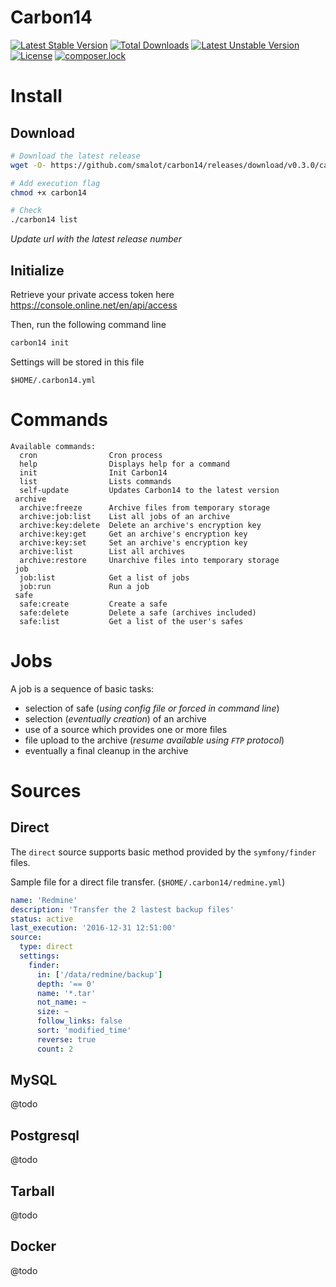 Carbon14
========

[![Latest Stable Version](https://poser.pugx.org/smalot/carbon14/v/stable)](https://packagist.org/packages/smalot/carbon14)
[![Total Downloads](https://poser.pugx.org/smalot/carbon14/downloads)](https://packagist.org/packages/smalot/carbon14)
[![Latest Unstable Version](https://poser.pugx.org/smalot/carbon14/v/unstable)](https://packagist.org/packages/smalot/carbon14)
[![License](https://poser.pugx.org/smalot/carbon14/license)](https://packagist.org/packages/smalot/carbon14)
[![composer.lock](https://poser.pugx.org/smalot/carbon14/composerlock)](https://packagist.org/packages/smalot/carbon14)


# Install

## Download


````sh
# Download the latest release
wget -O- https://github.com/smalot/carbon14/releases/download/v0.3.0/carbon14.phar > carbon14

# Add execution flag
chmod +x carbon14

# Check
./carbon14 list
````

*Update url with the latest release number*


## Initialize

Retrieve your private access token here https://console.online.net/en/api/access

Then, run the following command line

````sh
carbon14 init
````

Settings will be stored in this file

````
$HOME/.carbon14.yml
````

# Commands

````
Available commands:
  cron                Cron process
  help                Displays help for a command
  init                Init Carbon14
  list                Lists commands
  self-update         Updates Carbon14 to the latest version
 archive
  archive:freeze      Archive files from temporary storage
  archive:job:list    List all jobs of an archive
  archive:key:delete  Delete an archive's encryption key
  archive:key:get     Get an archive's encryption key
  archive:key:set     Set an archive's encryption key
  archive:list        List all archives
  archive:restore     Unarchive files into temporary storage
 job
  job:list            Get a list of jobs
  job:run             Run a job
 safe
  safe:create         Create a safe
  safe:delete         Delete a safe (archives included)
  safe:list           Get a list of the user's safes
````


# Jobs

A job is a sequence of basic tasks:
- selection of safe (*using config file or forced in command line*)
- selection (*eventually creation*) of an archive
- use of a source which provides one or more files
- file upload to the archive (*resume available using `FTP` protocol*)
- eventually a final cleanup in the archive

# Sources

## Direct

The `direct` source supports basic method provided by the `symfony/finder` files.

Sample file for a direct file transfer. (`$HOME/.carbon14/redmine.yml`)

````yaml
name: 'Redmine'
description: 'Transfer the 2 lastest backup files'
status: active
last_execution: '2016-12-31 12:51:00'
source:
  type: direct
  settings:
    finder:
      in: ['/data/redmine/backup']
      depth: '== 0'
      name: '*.tar'
      not_name: ~
      size: ~
      follow_links: false
      sort: 'modified_time'
      reverse: true
      count: 2
````

## MySQL

@todo

## Postgresql

@todo

## Tarball

@todo

## Docker

@todo


